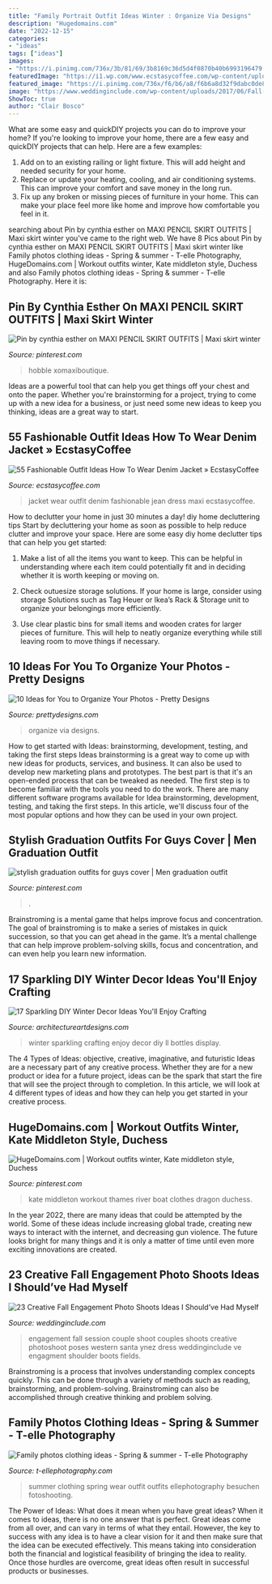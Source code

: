 ```yaml
---
title: "Family Portrait Outfit Ideas Winter : Organize Via Designs"
description: "Hugedomains.com"
date: "2022-12-15"
categories:
- "ideas"
tags: ["ideas"]
images:
- "https://i.pinimg.com/736x/3b/81/69/3b8169c36d5d4f0870b40b6993196479.jpg"
featuredImage: "https://i1.wp.com/www.ecstasycoffee.com/wp-content/uploads/2016/10/Blue-and-white-maxi-dress-jean-jacket.jpg"
featured_image: "https://i.pinimg.com/736x/f6/b6/a8/f6b6a8d32f9dabc0de8f49fff4657b53--winter-workout-outfit-workout-outfits.jpg"
image: "https://www.weddinginclude.com/wp-content/uploads/2017/06/Fall-engagement-session-ideas.jpg"
ShowToc: true
author: "Clair Bosco"
---
```



What are some easy and quickDIY projects you can do to improve your home?
If you're looking to improve your home, there are a few easy and quickDIY projects that can help. Here are a few examples: 
1. Add on to an existing railing or light fixture. This will add height and needed security for your home.
2. Replace or update your heating, cooling, and air conditioning systems. This can improve your comfort and save money in the long run.
3. Fix up any broken or missing pieces of furniture in your home. This can make your place feel more like home and improve how comfortable you feel in it.

	

		
searching about Pin by cynthia esther on MAXI PENCIL SKIRT OUTFITS | Maxi skirt winter you've came to the right web. We have 8 Pics about Pin by cynthia esther on MAXI PENCIL SKIRT OUTFITS | Maxi skirt winter like Family photos clothing ideas - Spring &amp; summer - T-elle Photography, HugeDomains.com | Workout outfits winter, Kate middleton style, Duchess and also Family photos clothing ideas - Spring &amp; summer - T-elle Photography. Here it is:
		
    
## Pin By Cynthia Esther On MAXI PENCIL SKIRT OUTFITS | Maxi Skirt Winter

<img loading=lazy src="https://i.pinimg.com/736x/3b/81/69/3b8169c36d5d4f0870b40b6993196479.jpg" onerror="this.onerror=null;this.src='https://tse4.mm.bing.net/th?id=OIP.-kuQSUos_-TI8GyGpeaDrAHaLH&amp;pid=15.1';" alt="Pin by cynthia esther on MAXI PENCIL SKIRT OUTFITS | Maxi skirt winter">

_Source: pinterest.com_

>hobble xomaxiboutique. 

	

Ideas are a powerful tool that can help you get things off your chest and onto the paper. Whether you're brainstorming for a project, trying to come up with a new idea for a business, or just need some new ideas to keep you thinking, ideas are a great way to start.

    
## 55 Fashionable Outfit Ideas How To Wear Denim Jacket » EcstasyCoffee

<img loading=lazy src="https://i1.wp.com/www.ecstasycoffee.com/wp-content/uploads/2016/10/Blue-and-white-maxi-dress-jean-jacket.jpg" onerror="this.onerror=null;this.src='https://tse4.mm.bing.net/th?id=OIP.Vs4aPOrpTBCxNwKs4AxjgAHaSD&amp;pid=15.1';" alt="55 Fashionable Outfit Ideas How To Wear Denim Jacket » EcstasyCoffee">

_Source: ecstasycoffee.com_

>jacket wear outfit denim fashionable jean dress maxi ecstasycoffee. 

	

How to declutter your home in just 30 minutes a day!
diy home decluttering tips
Start by decluttering your home as soon as possible to help reduce clutter and improve your space. Here are some easy diy home declutter tips that can help you get started:

1. Make a list of all the items you want to keep. This can be helpful in understanding where each item could potentially fit and in deciding whether it is worth keeping or moving on.

2. Check outuesize storage solutions. If your home is large, consider using storage Solutions such as Tag Heuer or Ikea’s Rack & Storage unit to organize your belongings more efficiently.

3. Use clear plastic bins for small items and wooden crates for larger pieces of furniture. This will help to neatly organize everything while still leaving room to move things if necessary. 


    
## 10 Ideas For You To Organize Your Photos - Pretty Designs

<img loading=lazy src="http://www.prettydesigns.com/wp-content/uploads/2014/09/Family-Photo-Wall.jpg" onerror="this.onerror=null;this.src='https://tse2.mm.bing.net/th?id=OIP.QX6WODzkGH4WzU86pgORJAAAAA&amp;pid=15.1';" alt="10 Ideas for You to Organize Your Photos - Pretty Designs">

_Source: prettydesigns.com_

>organize via designs. 

	

How to get started with Ideas: brainstorming, development, testing, and taking the first steps
Ideas brainstorming is a great way to come up with new ideas for products, services, and business. It can also be used to develop new marketing plans and prototypes. The best part is that it's an open-ended process that can be tweaked as needed. The first step is to become familiar with the tools you need to do the work. There are many different software programs available for Idea brainstorming, development, testing, and taking the first steps. In this article, we'll discuss four of the most popular options and how they can be used in your own project.

    
## Stylish Graduation Outfits For Guys Cover | Men Graduation Outfit

<img loading=lazy src="https://i.pinimg.com/736x/b2/6e/e7/b26ee7a81a89f5204903e340ebc5b4c4.jpg" onerror="this.onerror=null;this.src='https://tse4.mm.bing.net/th?id=OIP.4KetX9M8HyqcnPaBeFWpzQHaLG&amp;pid=15.1';" alt="stylish graduation outfits for guys cover | Men graduation outfit">

_Source: pinterest.com_

>. 

	

Brainstroming is a mental game that helps improve focus and concentration. The goal of brainstroming is to make a series of mistakes in quick succession, so that you can get ahead in the game. It’s a mental challenge that can help improve problem-solving skills, focus and concentration, and can even help you learn new information.

    
## 17 Sparkling DIY Winter Decor Ideas You&#039;ll Enjoy Crafting

<img loading=lazy src="https://www.architectureartdesigns.com/wp-content/uploads/2019/11/17-Sparkling-DIY-Winter-Decor-Ideas-Youll-Enjoy-Crafting-11.jpg" onerror="this.onerror=null;this.src='https://tse4.mm.bing.net/th?id=OIP.p1aL356SogoK2UbqE96p4AHaKq&amp;pid=15.1';" alt="17 Sparkling DIY Winter Decor Ideas You&#039;ll Enjoy Crafting">

_Source: architectureartdesigns.com_

>winter sparkling crafting enjoy decor diy ll bottles display. 

	

The 4 Types of Ideas: objective, creative, imaginative, and futuristic
Ideas are a necessary part of any creative process. Whether they are for a new product or idea for a future project, ideas can be the spark that start the fire that will see the project through to completion. In this article, we will look at 4 different types of ideas and how they can help you get started in your creative process.

    
## HugeDomains.com | Workout Outfits Winter, Kate Middleton Style, Duchess

<img loading=lazy src="https://i.pinimg.com/736x/f6/b6/a8/f6b6a8d32f9dabc0de8f49fff4657b53--winter-workout-outfit-workout-outfits.jpg" onerror="this.onerror=null;this.src='https://tse1.mm.bing.net/th?id=OIP.ytdlfNVI-y05I_bBsEXKjgHaLH&amp;pid=15.1';" alt="HugeDomains.com | Workout outfits winter, Kate middleton style, Duchess">

_Source: pinterest.com_

>kate middleton workout thames river boat clothes dragon duchess. 

	

In the year 2022, there are many ideas that could be attempted by the world. Some of these ideas include increasing global trade, creating new ways to interact with the internet, and decreasing gun violence. The future looks bright for many things and it is only a matter of time until even more exciting innovations are created.

    
## 23 Creative Fall Engagement Photo Shoots Ideas I Should’ve Had Myself

<img loading=lazy src="https://www.weddinginclude.com/wp-content/uploads/2017/06/Fall-engagement-session-ideas.jpg" onerror="this.onerror=null;this.src='https://tse3.mm.bing.net/th?id=OIP.0Os6a7CYSnGGxLUeObGKhQHaKD&amp;pid=15.1';" alt="23 Creative Fall Engagement Photo Shoots Ideas I Should’ve Had Myself">

_Source: weddinginclude.com_

>engagement fall session couple shoot couples shoots creative photoshoot poses western santa ynez dress weddinginclude ve engagment shoulder boots fields. 

	

Brainstroming is a process that involves understanding complex concepts quickly. This can be done through a variety of methods such as reading, brainstorming, and problem-solving. Brainstroming can also be accomplished through creative thinking and problem solving.

    
## Family Photos Clothing Ideas - Spring &amp; Summer - T-elle Photography

<img loading=lazy src="http://www.t-ellephotography.com/blog/wp-content/uploads/2011/05/July_2011_whattowear3(pp_w768_h768).jpg" onerror="this.onerror=null;this.src='https://tse4.mm.bing.net/th?id=OIP.6-cLK94aEJOmUDjKs8Zk0QHaHa&amp;pid=15.1';" alt="Family photos clothing ideas - Spring &amp; summer - T-elle Photography">

_Source: t-ellephotography.com_

>summer clothing spring wear outfit outfits ellephotography besuchen fotoshooting. 

	

The Power of Ideas: What does it mean when you have great ideas?
When it comes to ideas, there is no one answer that is perfect. Great ideas come from all over, and can vary in terms of what they entail. However, the key to success with any idea is to have a clear vision for it and then make sure that the idea can be executed effectively. This means taking into consideration both the financial and logistical feasibility of bringing the idea to reality. Once those hurdles are overcome, great ideas often result in successful products or businesses.

